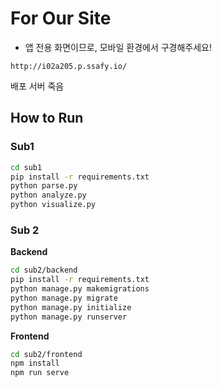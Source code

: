 # For Our Site

* 앱 전용 화면이므로, 모바일 환경에서 구경해주세요!
```
http://i02a205.p.ssafy.io/
```
배포 서버 죽음






## How to Run

### Sub1

```sh
cd sub1
pip install -r requirements.txt
python parse.py
python analyze.py
python visualize.py
```

### Sub 2

**Backend**

```sh
cd sub2/backend
pip install -r requirements.txt
python manage.py makemigrations
python manage.py migrate
python manage.py initialize
python manage.py runserver
```

**Frontend**

```sh
cd sub2/frontend
npm install
npm run serve
```
